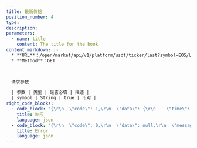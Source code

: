 ```yaml
---
title: 最新价格
position_number: 4
type:
description:
parameters:
  - name: title
    content: The title for the book
content_markdown: |-
  * **URL**：/open/market/api/v1/platform/usdt/ticker/last?symbol=EOS/USDT
  * **Method**：GET

  ​

  请求参数

  | 参数 | 类型 | 是否必填 | 描述 |
  | symbol | String | true | 币对 |
right_code_blocks:
  - code_block: "{\r\n  \"code\": 1,\r\n  \"data\": {\r\n    \"time\": \"1650274754627\",//时间\r\n    \"last\": \"1.999\",//价格\r\n    \"symbol\": \"EOS/USDT\"\r\n  },\r\n  \"message\": \"SUCCESS\"\r\n}"
    title: 响应
    language: json
  - code_block: "{\r\n  \"code\": 0,\r\n  \"data\": null,\r\n  \"message\": \"FAILURE\"\r\n}"
    title: Error
    language: json
---
```


